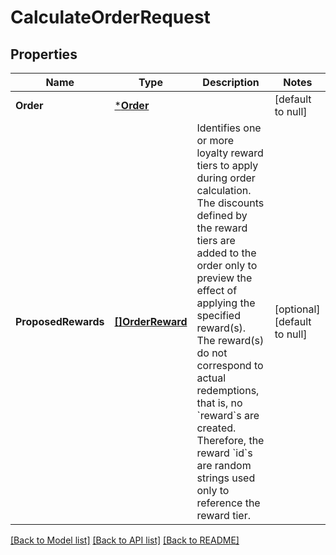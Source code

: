 # CalculateOrderRequest

## Properties
Name | Type | Description | Notes
------------ | ------------- | ------------- | -------------
**Order** | [***Order**](Order.md) |  | [default to null]
**ProposedRewards** | [**[]OrderReward**](OrderReward.md) | Identifies one or more loyalty reward tiers to apply during order calculation. The discounts defined by the reward tiers are added to the order only to preview the effect of applying the specified reward(s). The reward(s) do not correspond to actual redemptions, that is, no &#x60;reward&#x60;s are created. Therefore, the reward &#x60;id&#x60;s are random strings used only to reference the reward tier. | [optional] [default to null]

[[Back to Model list]](../README.md#documentation-for-models) [[Back to API list]](../README.md#documentation-for-api-endpoints) [[Back to README]](../README.md)

